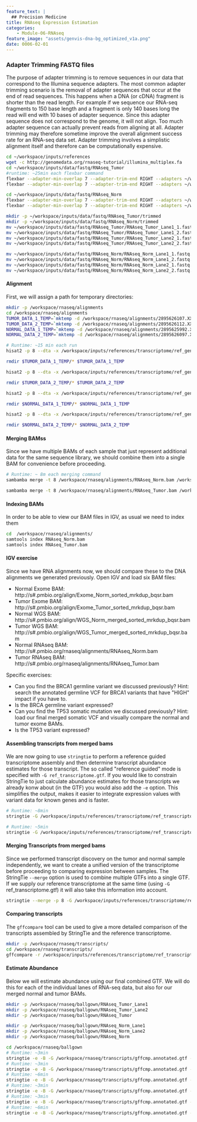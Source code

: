 ```yaml
---
feature_text: |
  ## Precision Medicine
title: RNAseq Expression Estimation
categories:
    - Module-06-RNAseq
feature_image: "assets/genvis-dna-bg_optimized_v1a.png"
date: 0006-02-01
---
```



### Adapter Trimming FASTQ files
The purpose of adapter trimming is to remove sequences in our data that correspond to the Illumina sequence adapters.  The most common adapter trimming scenario is the removal of adapter sequences that occur at the end of read sequences. This happens when a DNA (or cDNA) fragment is shorter than the read length.  For example if we sequence our RNA-seq fragments to 150 base length and a fragment is only 140 bases long the read will end with 10 bases of adapter sequence. Since this adapter sequence does not correspond to the genome, it will not align. Too much adapter sequence can actually prevent reads from aligning at all. Adapter trimming may therefore sometime improve the overall alignment success rate for an RNA-seq data set.  Adapter trimming involves a simplistic alignment itself and therefore can be computationally expensive.
```bash
cd ~/workspace/inputs/references
wget -c http://genomedata.org/rnaseq-tutorial/illumina_multiplex.fa
cd ~/workspace/inputs/data/fastq/RNAseq_Tumor
#runtime: ~25min each flexbar command
flexbar --adapter-min-overlap 7 --adapter-trim-end RIGHT --adapters ~/workspace/inputs/references/illumina_multiplex.fa --pre-trim-left 13 --max-uncalled 300 --min-read-length 25 --threads 8 --zip-output GZ --reads RNAseq_Tumor_Lane1_R1.fastq.gz --reads2 RNAseq_Tumor_Lane1_R2.fastq.gz --target ~/workspace/inputs/data/fastq/RNAseq_Tumor/RNAseq_Tumor_Lane1
flexbar --adapter-min-overlap 7 --adapter-trim-end RIGHT --adapters ~/workspace/inputs/references/illumina_multiplex.fa --pre-trim-left 13 --max-uncalled 300 --min-read-length 25 --threads 8 --zip-output GZ --reads RNAseq_Tumor_Lane2_R1.fastq.gz --reads2 RNAseq_Tumor_Lane2_R2.fastq.gz --target ~/workspace/inputs/data/fastq/RNAseq_Tumor/RNAseq_Tumor_Lane2

cd ~/workspace/inputs/data/fastq/RNAseq_Norm
flexbar --adapter-min-overlap 7 --adapter-trim-end RIGHT --adapters ~/workspace/inputs/references/illumina_multiplex.fa --pre-trim-left 13 --max-uncalled 300 --min-read-length 25 --threads 8 --zip-output GZ --reads RNAseq_Norm_Lane1_R1.fastq.gz --reads2 RNAseq_Norm_Lane1_R2.fastq.gz --target ~/workspace/inputs/data/fastq/RNAseq_Norm/RNAseq_Norm_Lane1
flexbar --adapter-min-overlap 7 --adapter-trim-end RIGHT --adapters ~/workspace/inputs/references/illumina_multiplex.fa --pre-trim-left 13 --max-uncalled 300 --min-read-length 25 --threads 8 --zip-output GZ --reads RNAseq_Norm_Lane2_R1.fastq.gz --reads2 RNAseq_Norm_Lane2_R2.fastq.gz --target ~/workspace/inputs/data/fastq/RNAseq_Norm/RNAseq_Norm_Lane2

mkdir -p ~/workspace/inputs/data/fastq/RNAseq_Tumor/trimmed
mkdir -p ~/workspace/inputs/data/fastq/RNAseq_Norm/trimmed
mv ~/workspace/inputs/data/fastq/RNAseq_Tumor/RNAseq_Tumor_Lane1_1.fastq.gz ~/workspace/inputs/data/fastq/RNAseq_Tumor/trimmed/RNAseq_Tumor_Lane1_R1.fastq.gz
mv ~/workspace/inputs/data/fastq/RNAseq_Tumor/RNAseq_Tumor_Lane1_2.fastq.gz ~/workspace/inputs/data/fastq/RNAseq_Tumor/trimmed/RNAseq_Tumor_Lane1_R2.fastq.gz
mv ~/workspace/inputs/data/fastq/RNAseq_Tumor/RNAseq_Tumor_Lane2_1.fastq.gz ~/workspace/inputs/data/fastq/RNAseq_Tumor/trimmed/RNAseq_Tumor_Lane2_R1.fastq.gz
mv ~/workspace/inputs/data/fastq/RNAseq_Tumor/RNAseq_Tumor_Lane2_2.fastq.gz ~/workspace/inputs/data/fastq/RNAseq_Tumor/trimmed/RNAseq_Tumor_Lane2_R2.fastq.gz

mv ~/workspace/inputs/data/fastq/RNAseq_Norm/RNAseq_Norm_Lane1_1.fastq.gz ~/workspace/inputs/data/fastq/RNAseq_Norm/trimmed/RNAseq_Norm_Lane1_R1.fastq.gz
mv ~/workspace/inputs/data/fastq/RNAseq_Norm/RNAseq_Norm_Lane1_2.fastq.gz ~/workspace/inputs/data/fastq/RNAseq_Norm/trimmed/RNAseq_Norm_Lane1_R2.fastq.gz
mv ~/workspace/inputs/data/fastq/RNAseq_Norm/RNAseq_Norm_Lane2_1.fastq.gz ~/workspace/inputs/data/fastq/RNAseq_Norm/trimmed/RNAseq_Norm_Lane2_R1.fastq.gz
mv ~/workspace/inputs/data/fastq/RNAseq_Norm/RNAseq_Norm_Lane2_2.fastq.gz ~/workspace/inputs/data/fastq/RNAseq_Norm/trimmed/RNAseq_Norm_Lane2_R2.fastq.gz
```

#### Alignment
First, we will assign a path for temporary directories:
```bash
mkdir -p /workspace/rnaseq/alignments
cd /workspace/rnaseq/alignments
TUMOR_DATA_1_TEMP=`mktemp -d /workspace/rnaseq/alignments/2895626107.XXXXXXXXXXXX`
TUMOR_DATA_2_TEMP=`mktemp -d /workspace/rnaseq/alignments/2895626112.XXXXXXXXXXXX`
NORMAL_DATA_1_TEMP=`mktemp -d /workspace/rnaseq/alignments/2895625992.XXXXXXXXXXXX`
NORMAL_DATA_2_TEMP=`mktemp -d /workspace/rnaseq/alignments/2895626097.XXXXXXXXXXXX`

# Runtime: ~15 min each run
hisat2 -p 8 --dta -x /workspace/inputs/references/transcriptome/ref_genome --rg-id 2895626107 --rg PL:ILLUMINA --rg PU:H3MYFBBXX-GCCAAT.4 --rg LB:rna_tumor_lib1 --rg SM:HCC1395_RNA --rna-strandness RF -1 /workspace/inputs/data/fastq/RNAseq_Tumor/trimmed/RNAseq_Tumor_Lane1_R1.fastq.gz -2  /workspace/inputs/data/fastq/RNAseq_Tumor/trimmed/RNAseq_Tumor_Lane1_R2.fastq.gz | sambamba view -S -f bam -l 0 /dev/stdin | sambamba sort -t 8 -m 32G --tmpdir $TUMOR_DATA_1_TEMP -o /workspace/rnaseq/alignments/RNAseq_Tumor_Lane1.bam /dev/stdin

rmdir $TUMOR_DATA_1_TEMP/* $TUMOR_DATA_1_TEMP

hisat2 -p 8 --dta -x /workspace/inputs/references/transcriptome/ref_genome --rg-id 2895626112 --rg PL:ILLUMINA --rg PU:H3MYFBBXX-GCCAAT.5 --rg LB:rna_tumor_lib1 --rg SM:HCC1395_RNA --rna-strandness RF -1 /workspace/inputs/data/fastq/RNAseq_Tumor/trimmed/RNAseq_Tumor_Lane2_R1.fastq.gz -2  /workspace/inputs/data/fastq/RNAseq_Tumor/trimmed/RNAseq_Tumor_Lane2_R2.fastq.gz | sambamba view -S -f bam -l 0 /dev/stdin | sambamba sort -t 8 -m 32G --tmpdir $TUMOR_DATA_2_TEMP -o /workspace/rnaseq/alignments/RNAseq_Tumor_Lane2.bam /dev/stdin

rmdir $TUMOR_DATA_2_TEMP/* $TUMOR_DATA_2_TEMP

hisat2 -p 8 --dta -x /workspace/inputs/references/transcriptome/ref_genome --rg-id 2895625992 --rg PL:ILLUMINA --rg PU:H3MYFBBXX-CTTGTA.4 --rg LB:rna_norm_lib1 --rg SM:HCC1395BL_RNA --rna-strandness RF -1 /workspace/inputs/data/fastq/RNAseq_Norm/trimmed/RNAseq_Norm_Lane1_R1.fastq.gz -2  /workspace/inputs/data/fastq/RNAseq_Norm/trimmed/RNAseq_Norm_Lane1_R2.fastq.gz | sambamba view -S -f bam -l 0 /dev/stdin | sambamba sort -t 8 -m 32G --tmpdir $NORMAL_DATA_1_TEMP -o /workspace/rnaseq/alignments/RNAseq_Norm_Lane1.bam /dev/stdin

rmdir $NORMAL_DATA_1_TEMP/* $NORMAL_DATA_1_TEMP

hisat2 -p 8 --dta -x /workspace/inputs/references/transcriptome/ref_genome --rg-id 2895626097 --rg PL:ILLUMINA --rg PU:H3MYFBBXX-CTTGTA.5 --rg LB:rna_norm_lib1 --rg SM:HCC1395BL_RNA --rna-strandness RF -1 /workspace/inputs/data/fastq/RNAseq_Norm/trimmed/RNAseq_Norm_Lane2_R1.fastq.gz -2  /workspace/inputs/data/fastq/RNAseq_Norm/trimmed/RNAseq_Norm_Lane2_R2.fastq.gz | sambamba view -S -f bam -l 0 /dev/stdin | sambamba sort -t 8 -m 32G --tmpdir $NORMAL_DATA_1_TEMP -o /workspace/rnaseq/alignments/RNAseq_Norm_Lane2.bam /dev/stdin

rmdir $NORMAL_DATA_2_TEMP/* $NORMAL_DATA_2_TEMP

```

#### Merging BAMss
Since we have multiple BAMs of each sample that just represent additional data for the same sequence library, we should combine them into a single BAM for convenience before proceeding.

```bash
# Runtime: ~ 8m each merging command
sambamba merge -t 8 /workspace/rnaseq/alignments/RNAseq_Norm.bam /workspace/rnaseq/alignments/RNAseq_Norm_Lane1.bam /workspace/rnaseq/alignments/RNAseq_Norm_Lane2.bam

sambamba merge -t 8 /workspace/rnaseq/alignments/RNAseq_Tumor.bam /workspace/rnaseq/alignments/RNAseq_Tumor_Lane1.bam /workspace/rnaseq/alignments/RNAseq_Tumor_Lane2.bam
```

#### Indexing BAMs
In order to be able to view our BAM files in IGV, as usual we need to index them
```bash
cd  /workspace/rnaseq/alignments/
samtools index RNAseq_Norm.bam
samtools index RNAseq_Tumor.bam

```

#### IGV exercise
Since we have RNA alignments now, we should compare these to the DNA alignments we generated previously. Open IGV and load six BAM files:
* Normal Exome BAM: http://s#.pmbio.org/align/Exome_Norm_sorted_mrkdup_bqsr.bam
* Tumor Exome BAM: http://s#.pmbio.org/align/Exome_Tumor_sorted_mrkdup_bqsr.bam
* Normal WGS BAM: http://s#.pmbio.org/align/WGS_Norm_merged_sorted_mrkdup_bqsr.bam
* Tumor WGS BAM: http://s#.pmbio.org/align/WGS_Tumor_merged_sorted_mrkdup_bqsr.bam
* Normal RNAseq BAM: http://s#.pmbio.org/rnaseq/alignments/RNAseq_Norm.bam
* Tumor RNAseq BAM: http://s#.pmbio.org/rnaseq/alignments/RNAseq_Tumor.bam

Specific exercises:
* Can you find the BRCA1 germline variant we discussed previously? Hint: search the annotated germline VCF for BRCA1 variants that have "HIGH" impact if you have to.
* Is the BRCA germline variant expressed?
* Can you find the TP53 somatic mutation we discussed previously? Hint: load our final merged somatic VCF and visually compare the normal and tumor exome BAMs.
* Is the TP53 variant expressed?

#### Assembling transcripts from merged bams
We are now going to use `stringtie` to perform a reference guided transcriptome assembly and then determine transcript abundance estimates for those transcript. The so called "reference guided" mode is specified with `-G ref_transcriptome.gtf`.  If you would like to constrain StringTie to just calculate abundance estimates for those transcripts we already konw about (in the GTF) you would also add the `-e` option. This simplifies the output, makes it easier to integrate expression values with variant data for known genes and is faster.  

```bash
# Runtime: ~8min
stringtie -G /workspace/inputs/references/transcriptome/ref_transcriptome.gtf -o /workspace/inputs/references/transcriptome/RNAseq_Tumor.gtf -p 8 -l RNAseq_Tumor /workspace/rnaseq/alignments/RNAseq_Tumor.bam

# Runtime: ~5min
stringtie -G /workspace/inputs/references/transcriptome/ref_transcriptome.gtf -o /workspace/inputs/references/transcriptome/RNAseq_Norm.gtf -p 8 -l RNAseq_Norm /workspace/rnaseq/alignments/RNAseq_Norm.bam

```

#### Merging Transcripts from merged bams
Since we performed transcript discovery on the tumor and normal sample independently, we want to create a unified version of the transcriptome before proceeding to comparing expression between samples. The StringTie `--merge` option is used to combine multiple GTFs into a single GTF.  If we supply our reference transcriptome at the same time (using `-G` ref_transcriptome.gtf) it will also take this information into account.

```bash
stringtie --merge -p 8 -G /workspace/inputs/references/transcriptome/ref_transcriptome.gtf -o /workspace/inputs/references/transcriptome/stringtie_merged.gtf /workspace/inputs/references/transcriptome/RNAseq_Tumor.gtf /workspace/inputs/references/transcriptome/RNAseq_Norm.gtf

```

#### Comparing transcripts
The `gffcompare` tool can be used to give a more detailed comparison of the transcripts assembled by StringTie and the reference transcriptome.

```bash
mkdir -p /workspace/rnaseq/transcripts/
cd /workspace/rnaseq/transcripts/
gffcompare -r /workspace/inputs/references/transcriptome/ref_transcriptome.gtf -o /workspace/rnaseq/transcripts/gffcmp /workspace/inputs/references/transcriptome/stringtie_merged.gtf

```

#### Estimate Abundance
Below we will estimate abundance using our final combined GTF.  We will do this for each of the individual lanes of RNA-seq data, but also for our merged normal and tumor BAMs.  

```bash
mkdir -p /workspace/rnaseq/ballgown/RNAseq_Tumor_Lane1
mkdir -p /workspace/rnaseq/ballgown/RNAseq_Tumor_Lane2
mkdir -p /workspace/rnaseq/ballgown/RNAseq_Tumor

mkdir -p /workspace/rnaseq/ballgown/RNAseq_Norm_Lane1
mkdir -p /workspace/rnaseq/ballgown/RNAseq_Norm_Lane2
mkdir -p /workspace/rnaseq/ballgown/RNAseq_Norm

cd /workspace/rnaseq/ballgown
# Runtime: ~3min
stringtie -e -B -G /workspace/rnaseq/transcripts/gffcmp.annotated.gtf -o /workspace/rnaseq/ballgown/RNAseq_Tumor_Lane1/RNAseq_Tumor_Lane1.gtf -p 8 /workspace/rnaseq/alignments/RNAseq_Tumor_Lane1.bam
# Runtime: ~3min
stringtie -e -B -G /workspace/rnaseq/transcripts/gffcmp.annotated.gtf -o /workspace/rnaseq/ballgown/RNAseq_Tumor_Lane2/RNAseq_Tumor_Lane2.gtf -p 8 /workspace/rnaseq/alignments/RNAseq_Tumor_Lane2.bam
# Runtime: ~6min
stringtie -e -B -G /workspace/rnaseq/transcripts/gffcmp.annotated.gtf -o /workspace/rnaseq/ballgown/RNAseq_Tumor/RNAseq_Tumor.gtf -p 8 /workspace/rnaseq/alignments/RNAseq_Tumor.bam
# Runtime: ~3min
stringtie -e -B -G /workspace/rnaseq/transcripts/gffcmp.annotated.gtf -o /workspace/rnaseq/ballgown/RNAseq_Norm_Lane1/RNAseq_Norm_Lane1.gtf -p 8 /workspace/rnaseq/alignments/RNAseq_Norm_Lane1.bam
# Runtime: ~3min
stringtie -e -B -G /workspace/rnaseq/transcripts/gffcmp.annotated.gtf -o /workspace/rnaseq/ballgown/RNAseq_Norm_Lane2/RNAseq_Norm_Lane2.gtf -p 8 /workspace/rnaseq/alignments/RNAseq_Norm_Lane2.bam
# Runtime: ~6min
stringtie -e -B -G /workspace/rnaseq/transcripts/gffcmp.annotated.gtf -o /workspace/rnaseq/ballgown/RNAseq_Norm/RNAseq_Norm.gtf -p 8 /workspace/rnaseq/alignments/RNAseq_Norm.bam

```
